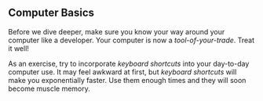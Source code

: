 ## Computer Basics

Before we dive deeper, make sure you know your way around your computer like a developer. Your computer is now a _tool-of-your-trade_. Treat it well!

As an exercise, try to incorporate _keyboard shortcuts_ into your day-to-day computer use. It may feel awkward at first, but _keyboard shortcuts_ will make you exponentially faster. Use them enough times and they will soon become muscle memory.
